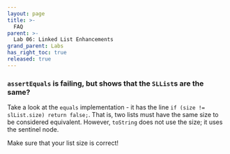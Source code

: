 ```yaml
---
layout: page
title: >-
  FAQ
parent: >-
  Lab 06: Linked List Enhancements
grand_parent: Labs
has_right_toc: true
released: true
---
```

### `assertEquals` is failing, but shows that the `SLList`s are the same?

Take a look at the `equals` implementation - it has the line
`if (size != slList.size) return false;`. That is, two lists must have the same
size to be considered equivalent. However, `toString` does not use the size;
it uses the sentinel node.

Make sure that your list size is correct!

